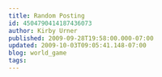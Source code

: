 ```yaml
---
title: Random Posting
id: 4504790414187436073
author: Kirby Urner
published: 2009-09-28T19:58:00.000-07:00
updated: 2009-10-03T09:05:41.148-07:00
blog: world_game
tags: 
---
```


